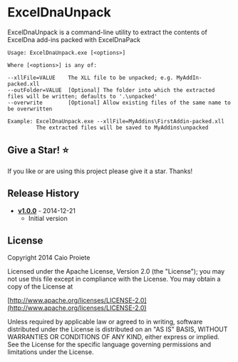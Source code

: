 # ExcelDnaUnpack

ExcelDnaUnpack is a command-line utility to extract the contents of ExcelDna add-ins packed with ExcelDnaPack

```
Usage: ExcelDnaUnpack.exe [<options>]

Where [<options>] is any of:

--xllFile=VALUE    The XLL file to be unpacked; e.g. MyAddIn-packed.xll
--outFolder=VALUE  [Optional] The folder into which the extracted files will be written; defaults to '.\unpacked'
--overwrite        [Optional] Allow existing files of the same name to be overwritten

Example: ExcelDnaUnpack.exe --xllFile=MyAddins\FirstAddin-packed.xll
         The extracted files will be saved to MyAddins\unpacked
```

## Give a Star! :star:

If you like or are using this project please give it a star. Thanks!

## Release History

 * **[v1.0.0](https://github.com/CaioProiete/ExcelDnaUnpack/releases/tag/v1.0.0)** - 2014-12-21
   - Initial version

## License   
Copyright 2014 Caio Proiete

Licensed under the Apache License, Version 2.0 (the "License");
you may not use this file except in compliance with the License.
You may obtain a copy of the License at

[http://www.apache.org/licenses/LICENSE-2.0](http://www.apache.org/licenses/LICENSE-2.0)

Unless required by applicable law or agreed to in writing, software
distributed under the License is distributed on an "AS IS" BASIS,
WITHOUT WARRANTIES OR CONDITIONS OF ANY KIND, either express or implied.
See the License for the specific language governing permissions and
limitations under the License.
